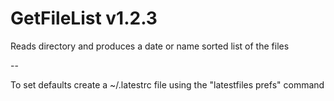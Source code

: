 # GetFileList v1.2.3
Reads directory and produces a date or name sorted list of the files

--

To set defaults create a ~/.latestrc file using the "latestfiles prefs" command

